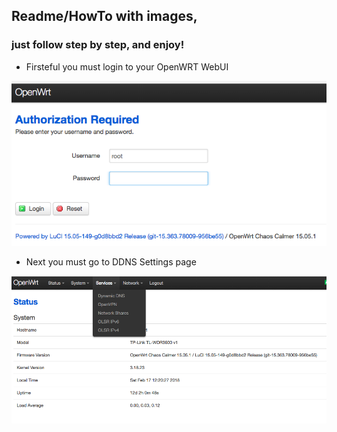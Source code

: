 ## Readme/HowTo with images, 

### just follow step by step, and enjoy!

- Firsteful you must login to your OpenWRT WebUI

![login](https://github.com/westsouthnight/openwrt-powerdns-updater/blob/master/docs/images/login.png?raw=true)

- Next you must go to DDNS Settings page

![select](https://github.com/westsouthnight/openwrt-powerdns-updater/blob/master/docs/images/select.png?raw=true?raw=true)
